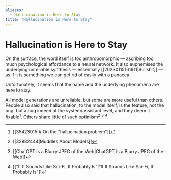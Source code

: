 ```yaml
---
aliases:
  - Hallucination is Here to Stay
title: "Hallucination is Here to Stay"
---
```


# Hallucination is Here to Stay

On the surface, the word itself is too anthropomorphic — ascribing too much psychological affordance to a neural network. It also euphemises the underlying unreliable synthesis — essentially [[20230115161911|Bullshit]] — as if it is something we can get rid of easily with a panacea.

Unfortunately, it seems that the name and the underlying phenomena are here to stay.

All model generations are unreliable, but some are more useful than others. People also said that hallucination, to the model itself,  is the feature, not the bug, but a bug indeed at the system/assistant level, and they deem it fixable[^1]. Others share little of such optimism[^2] [^3] [^4].

[^1]: [[35423015|# On the "hallucination problem"]]
[^2]: [[32882444|Muddles About Models]]
[^3]: [[ChatGPT Is a Blurry JPEG of the Web|ChatGPT Is a Blurry JPEG of the Web]]
[^4]: [[“If It Sounds Like Sci-Fi, It Probably Is”|“If It Sounds Like Sci-Fi, It Probably Is”]]